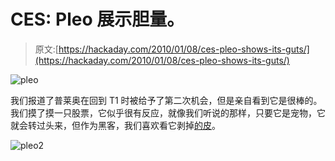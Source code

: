 # CES: Pleo 展示胆量。

> 原文:[https://hackaday.com/2010/01/08/ces-pleo-shows-its-guts/](https://hackaday.com/2010/01/08/ces-pleo-shows-its-guts/)

![](../Images/97ffced446af40ed9075d67ad2871ccd.png "pleo")

我们报道了普莱奥在回到 T1 时被给予了第二次机会，但是亲自看到它是很棒的。我们摸了摸一只股票，它似乎很有反应，就像我们听说的那样，只要它是宠物，它就会转过头来，但作为黑客，我们喜欢看它剥掉[的皮](http://imgur.com/F6gnV.jpg)。

![](../Images/9e2aaea66f3a896a09f68daf01d66b3b.png "pleo2")